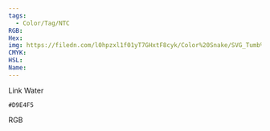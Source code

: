 ```yaml
---
tags:
  - Color/Tag/NTC
RGB:
Hex:
img: https://filedn.com/l0hpzxl1f01yT7GHxtF8cyk/Color%20Snake/SVG_Tumb%20Mass%20No%20Name/D9E4F5.svg
CMYK:
HSL:
Name:
---
```

Link Water
```palette
#D9E4F5
```
RGB
